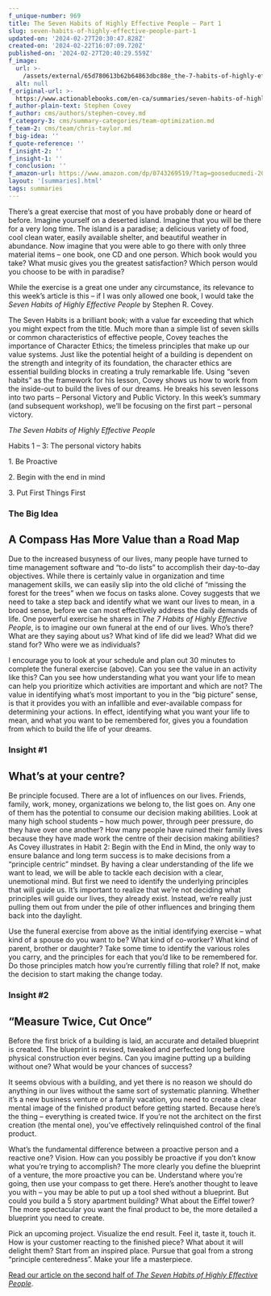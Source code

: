 ```yaml
---
f_unique-number: 969
title: The Seven Habits of Highly Effective People – Part 1
slug: seven-habits-of-highly-effective-people-part-1
updated-on: '2024-02-27T20:30:47.828Z'
created-on: '2024-02-22T16:07:09.720Z'
published-on: '2024-02-27T20:40:29.559Z'
f_image:
  url: >-
    /assets/external/65d780613b62b64863dbc88e_the-7-habits-of-highly-effective-people.jpeg
  alt: null
f_original-url: >-
  https://www.actionablebooks.com/en-ca/summaries/seven-habits-of-highly-effective-people-part-1/
f_author-plain-text: Stephen Covey
f_author: cms/authors/stephen-covey.md
f_category-3: cms/summary-categories/team-optimization.md
f_team-2: cms/team/chris-taylor.md
f_big-idea: ''
f_quote-reference: ''
f_insight-2: ''
f_insight-1: ''
f_conclusion: ''
f_amazon-url: https://www.amazon.com/dp/0743269519/?tag=gooseducmedi-20
layout: '[summaries].html'
tags: summaries
---
```


There’s a great exercise that most of you have probably done or heard of before. Imagine yourself on a deserted island. Imagine that you will be there for a very long time. The island is a paradise; a delicious variety of food, cool clean water, easily available shelter, and beautiful weather in abundance. Now imagine that you were able to go there with only three material items – one book, one CD and one person. Which book would you take? What music gives you the greatest satisfaction? Which person would you choose to be with in paradise?

While the exercise is a great one under any circumstance, its relevance to this week’s article is this – if I was only allowed one book, I would take the _Seven Habits of Highly Effective People_ by Stephen R. Covey.

The Seven Habits is a brilliant book; with a value far exceeding that which you might expect from the title. Much more than a simple list of seven skills or common characteristics of effective people, Covey teaches the importance of Character Ethics; the timeless principles that make up our value systems. Just like the potential height of a building is dependent on the strength and integrity of its foundation, the character ethics are essential building blocks in creating a truly remarkable life. Using “seven habits” as the framework for his lesson, Covey shows us how to work from the inside-out to build the lives of our dreams. He breaks his seven lessons into two parts – Personal Victory and Public Victory. In this week’s summary (and subsequent workshop), we’ll be focusing on the first part – personal victory.

_The Seven Habits of Highly Effective People_

Habits 1 – 3: The personal victory habits

1\. Be Proactive

2\. Begin with the end in mind

3\. Put First Things First

### The Big Idea

A Compass Has More Value than a Road Map
----------------------------------------

Due to the increased busyness of our lives, many people have turned to time management software and “to-do lists” to accomplish their day-to-day objectives. While there is certainly value in organization and time management skills, we can easily slip into the old cliché of “missing the forest for the trees” when we focus on tasks alone. Covey suggests that we need to take a step back and identify what we want our lives to mean, in a broad sense, before we can most effectively address the daily demands of life. One powerful exercise he shares in _The 7 Habits of Highly Effective People_, is to imagine our own funeral at the end of our lives. Who’s there? What are they saying about us? What kind of life did we lead? What did we stand for? Who were we as individuals?

I encourage you to look at your schedule and plan out 30 minutes to complete the funeral exercise (above). Can you see the value in an activity like this? Can you see how understanding what you want your life to mean can help you prioritize which activities are important and which are not? The value in identifying what’s most important to you in the “big picture” sense, is that it provides you with an infallible and ever-available compass for determining your actions. In effect, identifying what you want your life to mean, and what you want to be remembered for, gives you a foundation from which to build the life of your dreams.

### Insight #1

What’s at your centre?
----------------------

Be principle focused. There are a lot of influences on our lives. Friends, family, work, money, organizations we belong to, the list goes on. Any one of them has the potential to consume our decision making abilities. Look at many high school students – how much power, through peer pressure, do they have over one another? How many people have ruined their family lives because they have made work the centre of their decision making abilities? As Covey illustrates in Habit 2: Begin with the End in Mind, the only way to ensure balance and long term success is to make decisions from a “principle centric” mindset. By having a clear understanding of the life we want to lead, we will be able to tackle each decision with a clear, unemotional mind. But first we need to identify the underlying principles that will guide us. It’s important to realize that we’re not deciding what principles will guide our lives, they already exist. Instead, we’re really just pulling them out from under the pile of other influences and bringing them back into the daylight.

Use the funeral exercise from above as the initial identifying exercise – what kind of a spouse do you want to be? What kind of co-worker? What kind of parent, brother or daughter? Take some time to identify the various roles you carry, and the principles for each that you’d like to be remembered for. Do those principles match how you’re currently filling that role? If not, make the decision to start making the change today.

### Insight #2

“Measure Twice, Cut Once”
-------------------------

Before the first brick of a building is laid, an accurate and detailed blueprint is created. The blueprint is revised, tweaked and perfected long before physical construction ever begins. Can you imagine putting up a building without one? What would be your chances of success?

It seems obvious with a building, and yet there is no reason we should do anything in our lives without the same sort of systematic planning. Whether it’s a new business venture or a family vacation, you need to create a clear mental image of the finished product before getting started. Because here’s the thing – everything is created twice. If you’re not the architect on the first creation (the mental one), you’ve effectively relinquished control of the final product.

What’s the fundamental difference between a proactive person and a reactive one? Vision. How can you possibly be proactive if you don’t know what you’re trying to accomplish? The more clearly you define the blueprint of a venture, the more proactive you can be. Understand where you’re going, then use your compass to get there. Here’s another thought to leave you with – you may be able to put up a tool shed without a blueprint. But could you build a 5 story apartment building? What about the Eiffel tower? The more spectacular you want the final product to be, the more detailed a blueprint you need to create.

Pick an upcoming project. Visualize the end result. Feel it, taste it, touch it. How is your customer reacting to the finished piece? What about it will delight them? Start from an inspired place. Pursue that goal from a strong “principle centeredness”. Make your life a masterpiece.

[Read our article on the second half of _The Seven Habits of Highly Effective People_](http://actionablebooks.com/summaries/the-seven-habits-of-highly-effective-people-part-2/).
